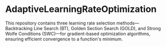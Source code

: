 # AdaptiveLearningRateOptimization
 This repository contains three learning rate selection methods—Backtracking Line Search (BT), Golden Section Search (GOLD), and Strong Wolfe Conditions (SWC)—for gradient-based optimization algorithms, ensuring efficient convergence to a function's minimum.
